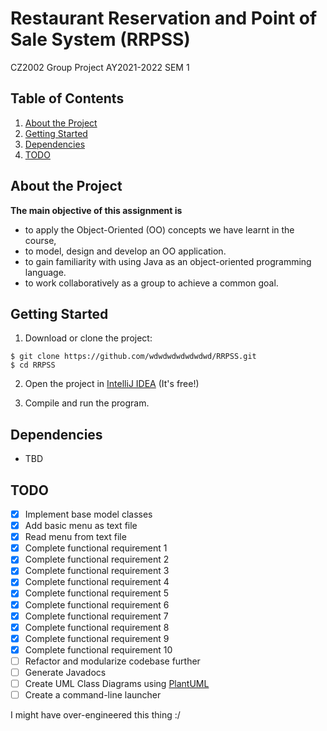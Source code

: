 # Restaurant Reservation and Point of Sale System (RRPSS)

CZ2002 Group Project AY2021-2022 SEM 1

## Table of Contents

1. [About the Project](#about-the-project)
2. [Getting Started](#getting-started)
3. [Dependencies](#dependencies)
4. [TODO](#todo)

## About the Project

<b>The main objective of this assignment is</b>

- to apply the Object-Oriented (OO) concepts we have learnt in the course,
- to model, design and develop an OO application.
- to gain familiarity with using Java as an object-oriented programming language.
- to work collaboratively as a group to achieve a common goal.

## Getting Started

1. Download or clone the project:

```
$ git clone https://github.com/wdwdwdwdwdwdwd/RRPSS.git
$ cd RRPSS
```

2. Open the project in [IntelliJ IDEA](https://www.jetbrains.com/idea/download/) \(It's free!\)

3. Compile and run the program.

## Dependencies

* TBD

## TODO

- [x] Implement base model classes
- [x] Add basic menu as text file
- [x] Read menu from text file
- [x] Complete functional requirement 1
- [x] Complete functional requirement 2
- [x] Complete functional requirement 3
- [x] Complete functional requirement 4
- [x] Complete functional requirement 5
- [x] Complete functional requirement 6
- [x] Complete functional requirement 7
- [x] Complete functional requirement 8
- [x] Complete functional requirement 9
- [x] Complete functional requirement 10
- [ ] Refactor and modularize codebase further
- [ ] Generate Javadocs
- [ ] Create UML Class Diagrams using [PlantUML](https://plantuml.com/)
- [ ] Create a command-line launcher

I might have over-engineered this thing :/
